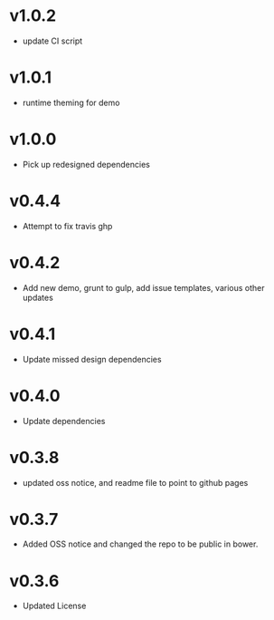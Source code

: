v1.0.2
==================
* update CI script

v1.0.1
==================
* runtime theming for demo

v1.0.0
==================
* Pick up redesigned dependencies

v0.4.4
==================
* Attempt to fix travis ghp

v0.4.2
==================
* Add new demo, grunt to gulp, add issue templates, various other updates

v0.4.1
==================
* Update missed design dependencies

v0.4.0
==============================
* Update dependencies

v0.3.8
==============================
* updated oss notice, and readme file to point to github pages

v0.3.7
==============================
* Added OSS notice and changed the repo to be public in bower.

v0.3.6
======================
* Updated License
